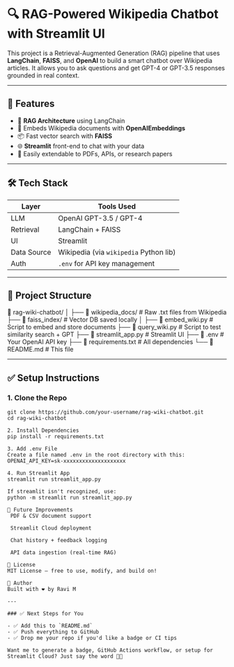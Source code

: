 # 🔍 RAG-Powered Wikipedia Chatbot with Streamlit UI

This project is a Retrieval-Augmented Generation (RAG) pipeline that uses **LangChain**, **FAISS**, and **OpenAI** to build a smart chatbot over Wikipedia articles. It allows you to ask questions and get GPT-4 or GPT-3.5 responses grounded in real context.

---

## 📌 Features

- 🧠 **RAG Architecture** using LangChain
- 📄 Embeds Wikipedia documents with **OpenAIEmbeddings**
- 📦 Fast vector search with **FAISS**
- 🌐 **Streamlit** front-end to chat with your data
- 🔗 Easily extendable to PDFs, APIs, or research papers

---

## 🛠️ Tech Stack

| Layer        | Tools Used                          |
|--------------|--------------------------------------|
| LLM          | OpenAI GPT-3.5 / GPT-4               |
| Retrieval    | LangChain + FAISS                    |
| UI           | Streamlit                            |
| Data Source  | Wikipedia (via `wikipedia` Python lib) |
| Auth         | `.env` for API key management        |

---

## 📂 Project Structure

📁 rag-wiki-chatbot/
│
├── 📁 wikipedia_docs/ # Raw .txt files from Wikipedia
├── 📁 faiss_index/ # Vector DB saved locally
│
├── 📄 embed_wiki.py # Script to embed and store documents
├── 📄 query_wiki.py # Script to test similarity search + GPT
├── 📄 streamlit_app.py # Streamlit UI
├── 📄 .env # Your OpenAI API key
├── 📄 requirements.txt # All dependencies
└── 📄 README.md # This file


---

## ✅ Setup Instructions

### 1. Clone the Repo
```
git clone https://github.com/your-username/rag-wiki-chatbot.git
cd rag-wiki-chatbot

2. Install Dependencies
pip install -r requirements.txt

3. Add .env File
Create a file named .env in the root directory with this:
OPENAI_API_KEY=sk-xxxxxxxxxxxxxxxxxxxx

4. Run Streamlit App
streamlit run streamlit_app.py

If streamlit isn't recognized, use:
python -m streamlit run streamlit_app.py

🔄 Future Improvements
 PDF & CSV document support

 Streamlit Cloud deployment

 Chat history + feedback logging

 API data ingestion (real-time RAG)

📃 License
MIT License – free to use, modify, and build on!

👋 Author
Built with ❤️ by Ravi M

---

### ✅ Next Steps for You

- ✅ Add this to `README.md`
- ✅ Push everything to GitHub
- ✅ Drop me your repo if you'd like a badge or CI tips

Want me to generate a badge, GitHub Actions workflow, or setup for Streamlit Cloud? Just say the word 👨‍💻
